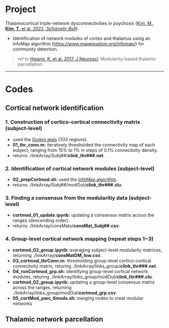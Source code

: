 # Project
Thalamocortical triple-network dysconnectivities in psychosis ([Kim, M., **Kim, T.** et al. 2022, *Schizophr Bull*](https://doi.org/10.1093/schbul/sbac174)).
- Identification of network modules of cortex and thalamus using an InfoMap algorithm (https://www.mapequation.org/infomap/) for community detection.

> ref to [Hwang, K. et al. 2017, J Neurosci](https://doi.org/10.1523/jneurosci.0067-17.2017): Modularity-based thalamic parcellation.


---
# Codes
## Cortical network identification
### 1. Construction of cortico-cortical connectivity matrix (subject-level)
- used the [Godon atals](https://doi.org/10.1093/cercor/bhu239) (333 regions).
- **01_thr_conn.m:** iteratively thresholded the connectivity map of each subject, ranging from 15% to 1% in steps of 0.1% connectivity density.
- returns ./linkArray/Subj##/**clink_thr###.net**.

### 2. Identification of cortical network modules (subject-level)
- **02_prepCortmod.sh:** used the [InfoMap algorithm](https://www.mapequation.org/infomap/).
- returns ./linkArray/Subj##/modOut/**clink_thr###.clu**.

### 3. Finding a consensus from the modularitiy data (subject-level)
- **cortmod_01_update.ipynb:** updating a consensus matrix across the ranges (descending order).
- returns ./linkArray/consMats/**consMat_Subj##.csv**.

### 4. Group-level cortical network mapping (repeat steps 1~3)
- **cortmod_02_group.ipynb:** avaraging subject-level modularity matrices, returning ./linkArray/**consMatDM_low.csv**.
- **03_cortmod_thrConn.m:** thresholding group-level cortico-cortical connectivity matrix, returing ./linkArray/links_group/**clink_thr###.net**.
- **04_runCortmod_grp.sh:** identifying group-level cortical network modules, returing ./linkArray/links_group/modOut/**clink_thr###.clu**.
- **cortmod_02_group.ipynb:** updating a group-level consensus matrix across the ranges, returning ./linkArray/links_group/modOut/**cortmod_grp.csv**.
- **05_cortMod_parc_6mods.sh:** merging nodes to creat modular networks

## Thalamic network parcellation

